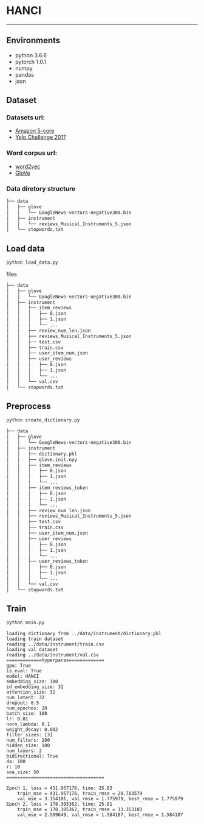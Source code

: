 # HANCI
---

## Environments
- python 3.6.6
- pytorch 1.0.1
- numpy
- pandas
- json

## Dataset
### Datasets url:
- [Amazon 5-core](http://jmcauley.ucsd.edu/data/amazon/)
- [Yelp Challenge 2017](https://www.yelp.com/dataset)

### Word corpus url:
- [word2vec](https://code.google.com/archive/p/word2vec)
- [GloVe](https://nlp.stanford.edu/projects/glove)

### Data diretory structure
```sh
├── data
│   ├── glove
│   │   └── GoogleNews-vectors-negative300.bin
│   ├── instrument
│   │   └── reviews_Musical_Instruments_5.json
│   └── stopwords.txt
```

## Load data
```sh
python load_data.py
```

files
```sh
├── data
│   ├── glove
│   │   └── GoogleNews-vectors-negative300.bin
│   ├── instrument
│   │   ├── item_reviews
│   │   │   ├── 0.json
│   │   │   ├── 1.json
│   │   │   └── ...
│   │   ├── review_num_len.json
│   │   ├── reviews_Musical_Instruments_5.json
│   │   ├── test.csv
│   │   ├── train.csv
│   │   ├── user_item_num.json
│   │   ├── user_reviews
│   │   │   ├── 0.json
│   │   │   ├── 1.json
│   │   │   └── ...
│   │   └── val.csv
│   └── stopwords.txt
```

## Preprocess
```sh
python create_dictionary.py
```

```sh
├── data
│   ├── glove
│   │   └── GoogleNews-vectors-negative300.bin
│   ├── instrument
│   │   ├── dictionary.pkl
│   │   ├── glove.init.npy
│   │   ├── item_reviews
│   │   │   ├── 0.json
│   │   │   ├── 1.json
│   │   │   └── ...
│   │   ├── item_reviews_token
│   │   │   ├── 0.json
│   │   │   ├── 1.json
│   │   │   └── ...
│   │   ├── review_num_len.json
│   │   ├── reviews_Musical_Instruments_5.json
│   │   ├── test.csv
│   │   ├── train.csv
│   │   ├── user_item_num.json
│   │   ├── user_reviews
│   │   │   ├── 0.json
│   │   │   ├── 1.json
│   │   │   └── ...
│   │   ├── user_reviews_token
│   │   │   ├── 0.json
│   │   │   ├── 1.json
│   │   │   └── ...
│   │   └── val.csv
│   └── stopwords.txt
```

## Train
```sh
python main.py
```

```text
loading dictionary from ../data/instrument/dictionary.pkl
loading train dataset
reading ../data/instrument/train.csv
loading val dataset
reading ../data/instrument/val.csv
=============hyperparas=============
gpu: True
is_eval: True
model: HANCI
embedding_size: 300
id_embedding_size: 32
attention_size: 32
num_latent: 32
dropout: 0.5
num_epoches: 20
batch_size: 100
lr: 0.01
norm_lambda: 0.1
weight_decay: 0.002
filter_sizes: [3]
num_filters: 100
hidden_size: 100
num_layers: 2
bidirectional: True
da: 100
r: 10
soa_size: 50
====================================

Epoch 1, loss = 431.957176, time: 25.83
	train_mse = 431.957176, train_rmse = 20.783579
	val_mse = 3.154101, val_rmse = 1.775979, best_rmse = 1.775979
Epoch 2, loss = 178.305362, time: 25.81
	train_mse = 178.305362, train_rmse = 13.353103
	val_mse = 2.509649, val_rmse = 1.584187, best_rmse = 1.584187
```
